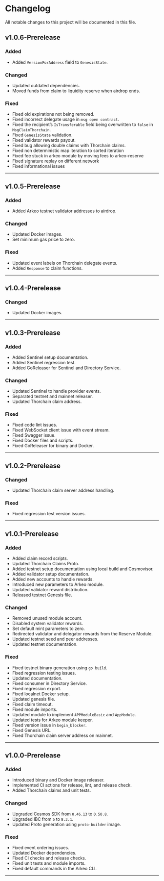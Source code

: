 # Changelog

All notable changes to this project will be documented in this file.

<!--
### Added

Contains the new features.

### Changed

Contains API breaking changes to existing functionality.

### Deprecated

Contains the candidates for removal in a future release.

### Removed

Contains API breaking changes of removed APIs.

### Fixed

Contains bug fixes.

### Improvements

Contains all the PRs that improved the code without changing the behaviors.
-->

## v1.0.6-Prerelease

### Added
- Added `VersionForAddress` field to `GenesisState`.

### Changed
- Updated outdated dependencies.
- Moved funds from claim to liquidity reserve when airdrop ends.

### Fixed
- Fixed old expirations not being removed.
- Fixed incorrect delegate usage in `msg open contract`.
- Fixed the recipient’s `IsTransferable` field being overwritten to `false` in `MsgClaimThorchain`.
- Fixed `GenesisState` validation.
- Fixed validator rewards payout.
- Fixed bug allowing double claims with Thorchain claims.
- Fixed non deterministic map iteration to sorted iteration 
- Fixed fee stuck in arkeo module by moving fees to arkeo-reserve
- Fixed signature replay on different network
- Fixed informational issues

---

## v1.0.5-Prerelease

### Added
- Added Arkeo testnet validator addresses to airdrop.

### Changed
- Updated Docker images.
- Set minimum gas price to zero.

### Fixed
- Updated event labels on Thorchain delegate events.
- Added `Response` to claim functions.

---

## v1.0.4-Prerelease

### Changed
- Updated Docker images.

---

## v1.0.3-Prerelease

### Added
- Added Sentinel setup documentation.
- Added Sentinel regression test.
- Added GoReleaser for Sentinel and Directory Service.

### Changed
- Updated Sentinel to handle provider events.
- Separated testnet and mainnet releaser.
- Updated Thorchain claim address.

### Fixed
- Fixed code lint issues.
- Fixed WebSocket client issue with event stream.
- Fixed Swagger issue.
- Fixed Docker files and scripts.
- Fixed GoReleaser for binary and Docker.

---

## v1.0.2-Prerelease

### Changed
- Updated Thorchain claim server address handling.

### Fixed
- Fixed regression test version issues.

---

## v1.0.1-Prerelease

### Added
- Added claim record scripts.
- Updated Thorchain Claims Proto.
- Added testnet setup documentation using local build and Cosmovisor.
- Added validator setup documentation.
- Added new accounts to handle rewards.
- Introduced new parameters to Arkeo module.
- Updated validator reward distribution.
- Released testnet Genesis file.

### Changed
- Removed unused module account.
- Disabled system validator rewards.
- Set default mint parameters to zero.
- Redirected validator and delegator rewards from the Reserve Module.
- Updated testnet seed and peer addresses.
- Updated testnet documentation.

### Fixed
- Fixed testnet binary generation using `go build`.
- Fixed regression testing issues.
- Updated documentation.
- Fixed consumer in Directory Service.
- Fixed regression export.
- Fixed localnet Docker setup.
- Updated genesis file.
- Fixed claim timeout.
- Fixed module imports.
- Updated module to implement `APPModuleBasic` and `AppModule`.
- Updated tests for Arkeo module keeper.
- Fixed version issue in `begin_blocker`.
- Fixed Genesis URL.
- Fixed Thorchain claim server address on mainnet.

---

## v1.0.0-Prerelease

### Added
- Introduced binary and Docker image releaser.
- Implemented CI actions for release, lint, and release check.
- Added Thorchain claims and unit tests.

### Changed
- Upgraded Cosmos SDK from `0.46.13` to `0.50.8`.
- Upgraded IBC from `5` to `8.3.1`.
- Updated Proto generation using `proto-builder` image.

### Fixed
- Fixed event ordering issues.
- Updated Docker dependencies.
- Fixed CI checks and release checks.
- Fixed unit tests and module imports.
- Fixed default commands in the Arkeo CLI.

---

